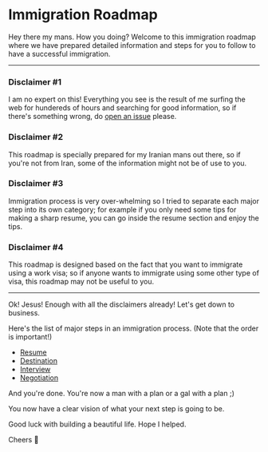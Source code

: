 # Immigration Roadmap
Hey there my mans. How you doing? Welcome to this immigration roadmap where we have prepared detailed information and steps for you to follow to have a successful immigration.

---

### Disclaimer #1
I am no expert on this! Everything you see is the result of me surfing the web for hundereds of hours and searching for good information, so if there's something wrong, do [open an issue](https://github.com/hesamzakerirad/immigration-roadmap/issues) please.

### Disclaimer #2 
This roadmap is specially prepared for my Iranian mans out there, so if you're not from Iran, some of the information might not be of use to you.

### Disclaimer #3
Immigration process is very over-whelming so I tried to separate each major step into its own category; for example if you only need some tips for making a sharp resume, you can go inside the resume section and enjoy the tips.

### Disclaimer #4
This roadmap is designed based on the fact that you want to immigrate using a work visa; so if anyone wants to immigrate using some other type of visa, this roadmap may not be useful to you.

---

Ok! Jesus! Enough with all the disclaimers already! Let's get down to business.

Here's the list of major steps in an immigration process. (Note that the order is important!)

- [Resume](/Resume/README.md)
- [Destination](/Destination/README.md)
- [Interview](/Interview/README.md)
- [Negotiation](/Negotiation/README.md)

And you're done. You're now a man with a plan or a gal with a plan ;)

You now have a clear vision of what your next step is going to be. 

Good luck with building a beautiful life. Hope I helped.

Cheers 🥂


